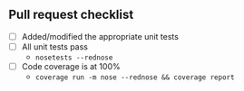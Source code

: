 ## Pull request checklist

- [ ] Added/modified the appropriate unit tests
- [ ] All unit tests pass
    - `nosetests --rednose`
- [ ] Code coverage is at 100%
    - `coverage run -m nose --rednose && coverage report`
